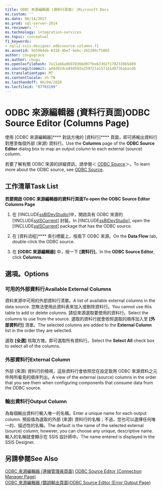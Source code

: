 ```yaml
---
title: ODBC 來源編輯器 (資料行頁面) |Microsoft Docs
ms.custom: ''
ms.date: 06/14/2017
ms.prod: sql-server-2014
ms.reviewer: ''
ms.technology: integration-services
ms.topic: conceptual
f1_keywords:
- sql12.ssis.designer.odbcsource.columns.f1
ms.assetid: 565984eb-8318-4be7-bebc-262209cf5065
author: chugugrace
ms.author: chugu
ms.openlocfilehash: 7a11ab6a86978366d07fbe63362f1702310b5d89
ms.sourcegitcommit: ad4d92dce894592a259721a1571b1d8736abacdb
ms.translationtype: MT
ms.contentlocale: zh-TW
ms.lasthandoff: 08/04/2020
ms.locfileid: "87703190"
---
```

# <a name="odbc-source-editor-columns-page"></a><span data-ttu-id="d342c-102">ODBC 來源編輯器 (資料行頁面)</span><span class="sxs-lookup"><span data-stu-id="d342c-102">ODBC Source Editor (Columns Page)</span></span>
  <span data-ttu-id="d342c-103">使用 [ODBC 來源編輯器]\*\*\*\* 對話方塊的 [資料行]\*\*\*\* 頁面，即可將輸出資料行對應至每個外部 (來源) 資料行。</span><span class="sxs-lookup"><span data-stu-id="d342c-103">Use the **Columns** page of the **ODBC Source Editor** dialog box to map an output column to each external (source) column.</span></span>  
  
 <span data-ttu-id="d342c-104">若要了解有關 ODBC 來源的詳細資訊，請參閱＜ [ODBC Source](data-flow/odbc-source.md)＞。</span><span class="sxs-lookup"><span data-stu-id="d342c-104">To learn more about the ODBC source, see [ODBC Source](data-flow/odbc-source.md).</span></span>  
  
## <a name="task-list"></a><span data-ttu-id="d342c-105">工作清單</span><span class="sxs-lookup"><span data-stu-id="d342c-105">Task List</span></span>  
 <span data-ttu-id="d342c-106">**若要開啟 ODBC 來源編輯器的資料行頁面**</span><span class="sxs-lookup"><span data-stu-id="d342c-106">**To open the ODBC Source Editor Columns Page**</span></span>  
  
1.  <span data-ttu-id="d342c-107">在 [!INCLUDE[ssBIDevStudio](../includes/ssbidevstudio-md.md)]中，開啟具有 ODBC 來源的 [!INCLUDE[ssISCurrent](../includes/ssiscurrent-md.md)] 封裝。</span><span class="sxs-lookup"><span data-stu-id="d342c-107">In [!INCLUDE[ssBIDevStudio](../includes/ssbidevstudio-md.md)], open the [!INCLUDE[ssISCurrent](../includes/ssiscurrent-md.md)] package that has the ODBC source.</span></span>  
  
2.  <span data-ttu-id="d342c-108">在 [資料流程]\*\*\*\* 索引標籤上，按兩下 ODBC 來源。</span><span class="sxs-lookup"><span data-stu-id="d342c-108">On the **Data Flow** tab, double-click the ODBC source.</span></span>  
  
3.  <span data-ttu-id="d342c-109">在 **[ODBC 來源編輯器]** 中，按一下 **[資料行]**。</span><span class="sxs-lookup"><span data-stu-id="d342c-109">In the **ODBC Source Editor**, click **Columns**.</span></span>  
  
## <a name="options"></a><span data-ttu-id="d342c-110">選項。</span><span class="sxs-lookup"><span data-stu-id="d342c-110">Options</span></span>  
  
### <a name="available-external-columns"></a><span data-ttu-id="d342c-111">可用的外部資料行</span><span class="sxs-lookup"><span data-stu-id="d342c-111">Available External Columns</span></span>  
 <span data-ttu-id="d342c-112">資料來源中可用的外部資料行清單。</span><span class="sxs-lookup"><span data-stu-id="d342c-112">A list of available external columns in the data source.</span></span> <span data-ttu-id="d342c-113">您無法使用此資料表來加入或刪除資料行。</span><span class="sxs-lookup"><span data-stu-id="d342c-113">You cannot use this table to add or delete columns.</span></span> <span data-ttu-id="d342c-114">請從來源選取要使用的資料行。</span><span class="sxs-lookup"><span data-stu-id="d342c-114">Select the columns to use from the source.</span></span> <span data-ttu-id="d342c-115">選取的資料行就會依照選取的順序加入至 **[外部資料行]** 清單。</span><span class="sxs-lookup"><span data-stu-id="d342c-115">The selected columns are added to the **External Column** list in the order they are selected.</span></span>  
  
 <span data-ttu-id="d342c-116">選取 **[全選]** 核取方塊，即可選取所有資料行。</span><span class="sxs-lookup"><span data-stu-id="d342c-116">Select the **Select All** check box to select all of the columns.</span></span>  
  
### <a name="external-column"></a><span data-ttu-id="d342c-117">外部資料行</span><span class="sxs-lookup"><span data-stu-id="d342c-117">External Column</span></span>  
 <span data-ttu-id="d342c-118">外部 (來源) 資料行的檢視，這些資料行會依照您在設定取用 ODBC 來源資料之元件時所看見的順序列出。</span><span class="sxs-lookup"><span data-stu-id="d342c-118">A view of the external (source) columns in the order that you see them when configuring components that consume data from the ODBC source.</span></span>  
  
### <a name="output-column"></a><span data-ttu-id="d342c-119">輸出資料行</span><span class="sxs-lookup"><span data-stu-id="d342c-119">Output Column</span></span>  
 <span data-ttu-id="d342c-120">為每個輸出資料行輸入唯一的名稱。</span><span class="sxs-lookup"><span data-stu-id="d342c-120">Enter a unique name for each output column.</span></span> <span data-ttu-id="d342c-121">預設值為選取的外部 (來源) 資料行的名稱；不過，您也可以選擇任何唯一的、描述性的名稱。</span><span class="sxs-lookup"><span data-stu-id="d342c-121">The default is the name of the selected external (source) column; however, you can choose any unique, descriptive name.</span></span> <span data-ttu-id="d342c-122">輸入的名稱就會顯示在 SSIS 設計師中。</span><span class="sxs-lookup"><span data-stu-id="d342c-122">The name entered is displayed in the SSIS Designer.</span></span>  
  
## <a name="see-also"></a><span data-ttu-id="d342c-123">另請參閱</span><span class="sxs-lookup"><span data-stu-id="d342c-123">See Also</span></span>  
 <span data-ttu-id="d342c-124">[ODBC 來源編輯器 &#40;連線管理員頁面&#41;](../../2014/integration-services/odbc-source-editor-connection-manager-page.md) </span><span class="sxs-lookup"><span data-stu-id="d342c-124">[ODBC Source Editor &#40;Connection Manager Page&#41;](../../2014/integration-services/odbc-source-editor-connection-manager-page.md) </span></span>  
 [<span data-ttu-id="d342c-125">ODBC 來源編輯器 &#40;錯誤輸出頁面&#41;</span><span class="sxs-lookup"><span data-stu-id="d342c-125">ODBC Source Editor &#40;Error Output Page&#41;</span></span>](../../2014/integration-services/odbc-source-editor-error-output-page.md)  
  
  
